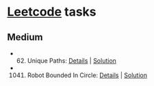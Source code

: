 # [Leetcode](https://leetcode.com/problemset/all/) tasks

## Medium

- 62. Unique Paths: [Details](https://leetcode.com/problems/unique-paths/) | [Solution](https://github.com/ZiF1R/leetcode-tasks/blob/master/UniquePaths/index.js)

- 1041. Robot Bounded In Circle: [Details](https://leetcode.com/problems/robot-bounded-in-circle/) | [Solution](https://github.com/ZiF1R/leetcode-tasks/blob/master/RobotBoundedInCircle/index.js)